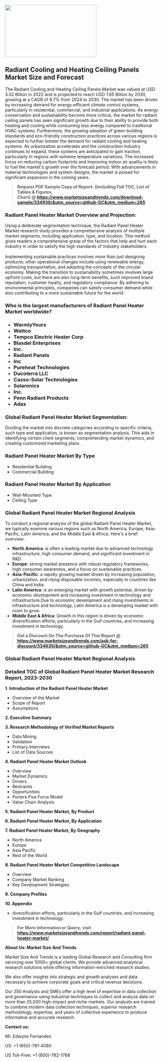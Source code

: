 <p><img class="alignnone size-medium wp-image-20088" src="https://ffe5etoiles.com/wp-content/uploads/2024/12/MST1-300x171.png" alt="" width="300" height="171" /></p><h2>Radiant Cooling and Heating Ceiling Panels Market Size and Forecast</h2><p>The Radiant Cooling and Heating Ceiling Panels Market was valued at USD 3.52 Billion in 2022 and is projected to reach USD 7.65 Billion by 2030, growing at a CAGR of 9.7% from 2024 to 2030. The market has been driven by increasing demand for energy-efficient climate control systems, particularly in residential, commercial, and industrial applications. As energy conservation and sustainability become more critical, the market for radiant ceiling panels has seen significant growth due to their ability to provide both heating and cooling while consuming less energy compared to traditional HVAC systems. Furthermore, the growing adoption of green building standards and eco-friendly construction practices across various regions is expected to further bolster the demand for radiant cooling and heating systems. As urbanization accelerates and the construction industry continues to expand, these systems are anticipated to gain traction, particularly in regions with extreme temperature variations. The increased focus on reducing carbon footprints and improving indoor air quality is likely to fuel the market's growth over the forecast period. With advancements in material technologies and system designs, the market is poised for significant expansion in the coming years.</p></p><blockquote id="" class=""><strong>Request PDF Sample Copy of Report: (Including Full TOC, List of Tables &amp; Figures, Chart)&nbsp;@&nbsp;<strong><a href="https://www.marketsizeandtrends.com/download-sample/334930/&utm_source=github-GC&utm_medium=265" target="_blank">https://www.marketsizeandtrends.com/download-sample/334930/&utm_source=github-GC&utm_medium=265</a></strong></strong></blockquote><h3 id="" class="">Radiant Panel Heater Market&nbsp;Overview and Projection:</h3><p id="" class="">Using a deliberate segmentation technique, the Radiant Panel Heater Market research study provides a comprehensive analysis of multiple market segments, including application, type, and location. This method gives readers a comprehensive grasp of the factors that help and hurt each industry in order to satisfy the high standards of industry stakeholders. <br /> <br />Implementing sustainable practices involves more than just designing products; other operational changes include using renewable energy, optimizing transportation, and adopting the concepts of the circular economy. Making the transition to sustainability sometimes involves large upfront costs, but there are also long-term benefits, such improved brand reputation, customer loyalty, and regulatory compliance. By adhering to environmental principles, companies can satisfy consumer demand while also contributing to a more sustainable future for the world.</p><h3 id="" class="">Who is the largest manufacturers of&nbsp;Radiant Panel Heater Market worldwide?</h3><h3 class=""><p><ul><li>WarmlyYours </li><li> Wattco </li><li> Tempco Electric Heater Corp </li><li> Blasdel Enterprises </li><li> Inc. </li><li> Radiant Panels </li><li> Inc </li><li> Pureheat Technologies </li><li> Ducoterra LLC </li><li> Casso-Solar Technologies </li><li> Solaronics </li><li> Inc. </li><li> Penn Radiant Products </li><li> Adax</li></ul></p></h3><h3 id="" class="">Global&nbsp;Radiant Panel Heater Market Segmentation:</h3><p id="" class="">Dividing the market into discrete categories according to specific criteria, such type and application, is known as segmentation analysis. This aids in identifying certain client segments, comprehending market dynamics, and creating customized marketing plans.</p><h3 id="" class="">Radiant Panel Heater Market&nbsp;By Type</h3><p><p><ul><li>Residential Building</li><li> Commercial Building</p></li></ul></p></p><h3 id="" class="">Radiant Panel Heater Market&nbsp;By Application</h3><p class=""><p><ul><li>Wall-Mounted Type</li><li> Ceiling Type</li></ul></p></p><h3 id="" class="">Global Radiant Panel Heater Market Regional Analysis</h3><p id="" class="">To conduct a regional analysis of the global Radiant Panel Heater Market, we typically examine various regions such as North America, Europe, Asia-Pacific, Latin America, and the Middle East &amp; Africa. Here's a brief overview:</p><ul><li><strong>North America</strong>: is often a leading market due to advanced technology infrastructure, high consumer demand, and significant investment in R&amp;D.</li><li><strong>Europe</strong>: strong market presence with robust regulatory frameworks, high consumer awareness, and a focus on sustainable practices.</li><li><strong>Asia-Pacific</strong>: a rapidly growing market driven by increasing population, urbanization, and rising disposable incomes, especially in countries like China and India.</li><li><strong>Latin America</strong>: is an emerging market with growth potential, driven by economic development and increasing investment in technology and infrastructure.Due to economic development and rising investments in infrastructure and technology, Latin America is a developing market with room to grow.</li><li><strong>Middle East &amp; Africa</strong>: Growth in this region is driven by economic diversification efforts, particularly in the Gulf countries, and increasing investment in technology.</li></ul><blockquote id="" class=""><strong>Get a Discount On The Purchase Of This Report @ <strong><a href="https://www.marketsizeandtrends.com/ask-for-discount/334930/&utm_source=github-GC&utm_medium=265" target="_blank">https://www.marketsizeandtrends.com/ask-for-discount/334930/&utm_source=github-GC&utm_medium=265</a></strong></strong></blockquote><h3 id="" class="">Global Radiant Panel Heater Market Regional Analysis</h3><h3 id="" class="">Detailed TOC of Global Radiant Panel Heater Market Research Report, 2023-2030</h3><p id="" class=""><strong>1. Introduction of the Radiant Panel Heater Market</strong></p><ul><li>Overview of the Market</li><li>Scope of Report</li><li>Assumptions</li></ul><p id="" class=""><strong>2. Executive Summary</strong></p><p id="" class=""><strong>3. Research Methodology of Verified Market Reports</strong></p><ul><li>Data Mining</li><li>Validation</li><li>Primary Interviews</li><li>List of Data Sources</li></ul><p id="" class=""><strong>4. Radiant Panel Heater Market Outlook</strong></p><ul><li>Overview</li><li>Market Dynamics</li><li>Drivers</li><li>Restraints</li><li>Opportunities</li><li>Porters Five Force Model</li><li>Value Chain Analysis</li></ul><p id="" class=""><strong>5. Radiant Panel Heater Market, By Product</strong></p><p id="" class=""><strong>6. Radiant Panel Heater Market, By Application</strong></p><p id="" class=""><strong>7. Radiant Panel Heater Market, By Geography</strong></p><ul><li>North America</li><li>Europe</li><li>Asia Pacific</li><li>Rest of the World</li></ul><p id="" class=""><strong>8. Radiant Panel Heater Market Competitive Landscape</strong></p><ul><li>Overview</li><li>Company Market Ranking</li><li>Key Development Strategies</li></ul><p id="" class=""><strong>9. Company Profiles</strong></p><p id="" class=""><strong>10. Appendix</strong></p><ul><li>diversification efforts, particularly in the Gulf countries, and increasing investment in technology.</li></ul><blockquote id="" class=""><strong>For More Information or Query, visit <strong><strong><a href="https://www.marketsizeandtrends.com/report/radiant-panel-heater-market/" target="_blank">https://www.marketsizeandtrends.com/report/radiant-panel-heater-market/</a></strong></strong></strong></blockquote><p id="" class=""><strong>About Us: Market Size And Trends</strong></p><p id="" class="">Market Size And Trends is a leading Global Research and Consulting firm servicing over 5000+ global clients. We provide advanced analytical research solutions while offering information-enriched research studies.</p><p id="" class="">We also offer insights into strategic and growth analyses and data necessary to achieve corporate goals and critical revenue decisions.</p><p id="" class="">Our 250 Analysts and SMEs offer a high level of expertise in data collection and governance using industrial techniques to collect and analyze data on more than 25,000 high-impact and niche markets. Our analysts are trained to combine modern data collection techniques, superior research methodology, expertise, and years of collective experience to produce informative and accurate research.</p><p id="" class=""><strong>Contact us:</strong></p><p id="" class="">Mr. Edwyne Fernandes</p><p id="" class="">US: +1 (650)-781-4080</p><p id="" class="">US Toll-Free: +1 (800)-782-1768</p>
